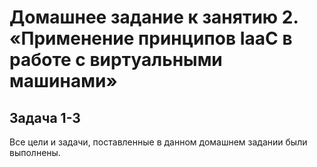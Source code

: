 # Домашнее задание к занятию 2.  «Применение принципов IaaC в работе с виртуальными машинами»
## Задача 1-3
Все цели и задачи, поставленные в данном домашнем задании были выполнены.
